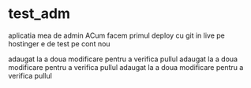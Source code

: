 # test_adm
aplicatia mea de admin
ACum facem primul deploy cu git in live pe hostinger
e de test 
pe cont nou

adaugat la a doua modificare pentru a verifica pullul
adaugat la a doua modificare pentru a verifica pullul
adaugat la a doua modificare pentru a verifica pullul
